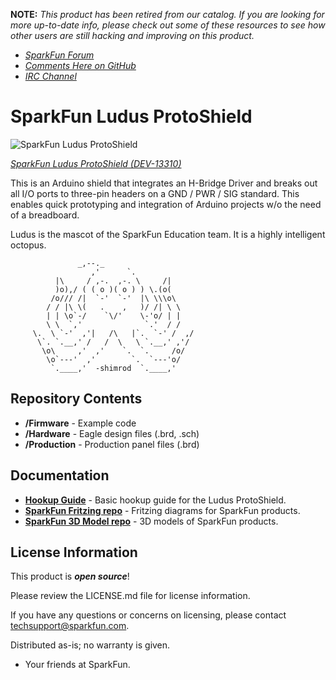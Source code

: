 **NOTE:** *This product has been retired from our catalog. If you are looking for more up-to-date info, please check out some of these resources to see how other users are still hacking and improving on this product.*
* *[SparkFun Forum](https://forum.sparkfun.com/)*
* *[Comments Here on GitHub](https://github.com/sparkfun/Ludus_ProtoShield/issues)*
* *[IRC Channel](https://www.sparkfun.com/news/263)*

SparkFun Ludus ProtoShield
===========================

![SparkFun Ludus ProtoShield](https://cdn.sparkfun.com//assets/parts/1/0/5/8/5/13310-Angle.jpg)

[*SparkFun Ludus ProtoShield (DEV-13310)*](https://www.sparkfun.com/products/13310)

This is an Arduino shield that integrates an H-Bridge Driver and breaks out 
all I/O ports to three-pin headers on a GND / PWR / SIG standard. This enables quick
prototyping and integration of Arduino projects w/o the need of a breadboard.

Ludus is the mascot of the SparkFun Education team. It is a highly intelligent octopus.


                   _,--._
                      ,'      `.
              |\     / ,-.  ,-. \     /|
              )o),/ ( ( o )( o ) ) \.(o(
             /o/// /|  `-'  `-'  |\ \\\o\
            / / |\ \(   .    ,   )/ /| \ \
            | | \o`-/    `\/'    \-'o/ | |
            \ \  `,'              `.'  / /
         \.  \ `-'  ,'|   /\   |`.  `-' /  ,/
          \`. `.__,' /   /  \   \ `.__,' ,'/
           \o\     ,'  ,'    `.  `.     /o/
            \o`---'  ,'        `.  `---'o/
             `.____,'  -shimrod  `.____,'



Repository Contents
-------------------

* **/Firmware** - Example code 
* **/Hardware** - Eagle design files (.brd, .sch)
* **/Production** - Production panel files (.brd)

Documentation
--------------
* **[Hookup Guide](https://learn.sparkfun.com/tutorials/ludus-protoshield-hookup-guide)** - Basic hookup guide for the Ludus ProtoShield.
* **[SparkFun Fritzing repo](https://github.com/sparkfun/Fritzing_Parts)** - Fritzing diagrams for SparkFun products.
* **[SparkFun 3D Model repo](https://github.com/sparkfun/3D_Models)** - 3D models of SparkFun products. 

License Information
-------------------

This product is _**open source**_! 

Please review the LICENSE.md file for license information. 

If you have any questions or concerns on licensing, please contact techsupport@sparkfun.com.

Distributed as-is; no warranty is given.

- Your friends at SparkFun.
